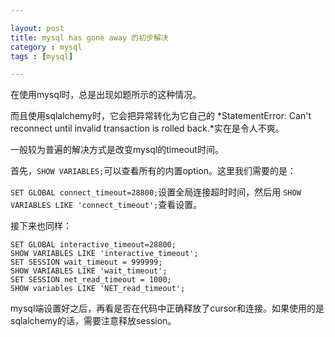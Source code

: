 ```yaml
---

layout: post
title: mysql has gone away 的初步解决
category : mysql
tags : [mysql]

---
```


在使用mysql时，总是出现如题所示的这种情况。

而且使用sqlalchemy时，它会把异常转化为它自己的
*StatementError: Can't reconnect until invalid transaction is rolled back.*实在是令人不爽。

一般较为普遍的解决方式是改变mysql的timeout时间。

首先，`SHOW VARIABLES;`可以查看所有的内置option。这里我们需要的是：

`SET GLOBAL connect_timeout=28800;`设置全局连接超时时间，然后用 `SHOW VARIABLES LIKE 'connect_timeout';`查看设置。

接下来也同样：

    SET GLOBAL interactive_timeout=28800;
    SHOW VARIABLES LIKE 'interactive_timeout';
    SET SESSION wait_timeout = 999999;
    SHOW VARIABLES LIKE 'wait_timeout';
    SET SESSION net_read_timeout = 1000;
    SHOW variables LIKE 'NET_read_timeout';

mysql端设置好之后，再看是否在代码中正确释放了cursor和连接。如果使用的是sqlalchemy的话，需要注意释放session。
